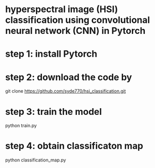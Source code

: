 # hyperspectral image (HSI) classification using convolutional neural network (CNN) in Pytorch

# step 1: install Pytorch

# step 2: download the code by 

git clone https://github.com/syde770/hsi_classification.git

# step 3: train the model
python train.py
    
# step 4: obtain classificaton map
python classification_map.py
